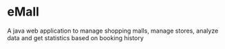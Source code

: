 # eMall
A java web application to manage shopping malls, manage stores, analyze data and get statistics based on booking history
